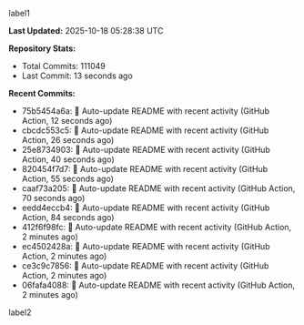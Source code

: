 
label1 
<!-- ACTIVITY_START -->
**Last Updated:** 2025-10-18 05:28:38 UTC

**Repository Stats:**
- Total Commits: 111049
- Last Commit: 13 seconds ago

**Recent Commits:**
- 75b5454a6a: 🤖 Auto-update README with recent activity (GitHub Action, 12 seconds ago)
- cbcdc553c5: 🤖 Auto-update README with recent activity (GitHub Action, 26 seconds ago)
- 25e8734903: 🤖 Auto-update README with recent activity (GitHub Action, 40 seconds ago)
- 820454f7d7: 🤖 Auto-update README with recent activity (GitHub Action, 55 seconds ago)
- caaf73a205: 🤖 Auto-update README with recent activity (GitHub Action, 70 seconds ago)
- eedd4eccb4: 🤖 Auto-update README with recent activity (GitHub Action, 84 seconds ago)
- 412f6f98fc: 🤖 Auto-update README with recent activity (GitHub Action, 2 minutes ago)
- ec4502428a: 🤖 Auto-update README with recent activity (GitHub Action, 2 minutes ago)
- ce3c9c7856: 🤖 Auto-update README with recent activity (GitHub Action, 2 minutes ago)
- 06fafa4088: 🤖 Auto-update README with recent activity (GitHub Action, 2 minutes ago)
<!-- ACTIVITY_END -->

label2
